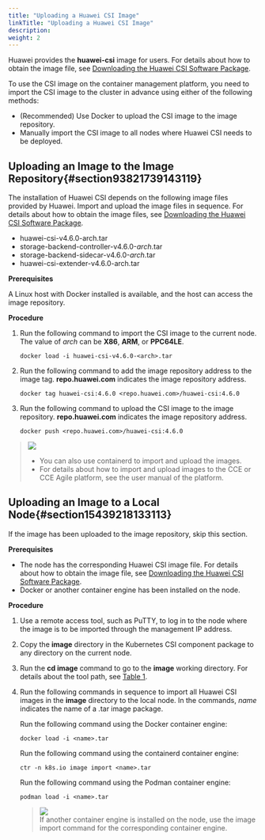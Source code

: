 ```yaml
---
title: "Uploading a Huawei CSI Image"
linkTitle: "Uploading a Huawei CSI Image"
description: 
weight: 2
---
```


Huawei provides the  **huawei-csi**  image for users. For details about how to obtain the image file, see  [Downloading the Huawei CSI Software Package](/docs/installation-and-deployment/installation-preparations/downloading-the-huawei-csi-software-package).

To use the CSI image on the container management platform, you need to import the CSI image to the cluster in advance using either of the following methods:

-   \(Recommended\) Use Docker to upload the CSI image to the image repository.
-   Manually import the CSI image to all nodes where Huawei CSI needs to be deployed.

## Uploading an Image to the Image Repository{#section93821739143119}

The installation of Huawei CSI depends on the following image files provided by Huawei. Import and upload the image files in sequence. For details about how to obtain the image files, see  [Downloading the Huawei CSI Software Package](/docs/installation-and-deployment/installation-preparations/downloading-the-huawei-csi-software-package).

-   huawei-csi-v4.6.0-arch.tar
-   storage-backend-controller-v4.6.0-_arch_.tar
-   storage-backend-sidecar-v4.6.0-_arch_.tar
-   huawei-csi-extender-v4.6.0-arch.tar

**Prerequisites**

A Linux host with Docker installed is available, and the host can access the image repository.

**Procedure**

1.  Run the following command to import the CSI image to the current node. The value of  _arch_  can be  **X86**,  **ARM**, or  **PPC64LE**.

    ```
    docker load -i huawei-csi-v4.6.0-<arch>.tar 
    ```

2.  Run the following command to add the image repository address to the image tag.  **repo.huawei.com**  indicates the image repository address.

    ```
    docker tag huawei-csi:4.6.0 <repo.huawei.com>/huawei-csi:4.6.0
    ```

3.  Run the following command to upload the CSI image to the image repository.  **repo.huawei.com**  indicates the image repository address.

    ```
    docker push <repo.huawei.com>/huawei-csi:4.6.0
    ```

>![](/css-docs/public_sys-resources/en-us/icon-notice.gif)  
>-   You can also use containerd to import and upload the images.
>-   For details about how to import and upload images to the CCE or CCE Agile platform, see the user manual of the platform.

## Uploading an Image to a Local Node{#section15439218133113}

If the image has been uploaded to the image repository, skip this section.

**Prerequisites**

-   The node has the corresponding Huawei CSI image file. For details about how to obtain the image file, see  [Downloading the Huawei CSI Software Package](/docs/installation-and-deployment/installation-preparations/downloading-the-huawei-csi-software-package).
-   Docker or another container engine has been installed on the node.

**Procedure**

1.  Use a remote access tool, such as PuTTY, to log in to the node where the image is to be imported through the management IP address.
2.  Copy the  **image**  directory in the Kubernetes CSI component package to any directory on the current node.
3.  Run the  **cd image**  command to go to the  **image**  working directory. For details about the tool path, see  [Table 1](/docs/installation-and-deployment/installation-preparations/downloading-the-huawei-csi-software-package#en-us_topic_0150885197_table17200162435412).
4.  Run the following commands in sequence to import all Huawei CSI images in the  **image**  directory to the local node. In the commands,  _name_  indicates the name of a .tar image package.

    Run the following command using the Docker container engine:

    ```
    docker load -i <name>.tar
    ```

    Run the following command using the containerd container engine:

    ```
    ctr -n k8s.io image import <name>.tar
    ```

    Run the following command using the Podman container engine:

    ```
    podman load -i <name>.tar
    ```

    >![](/css-docs/public_sys-resources/en-us/icon-notice.gif)  
    >If another container engine is installed on the node, use the image import command for the corresponding container engine.

